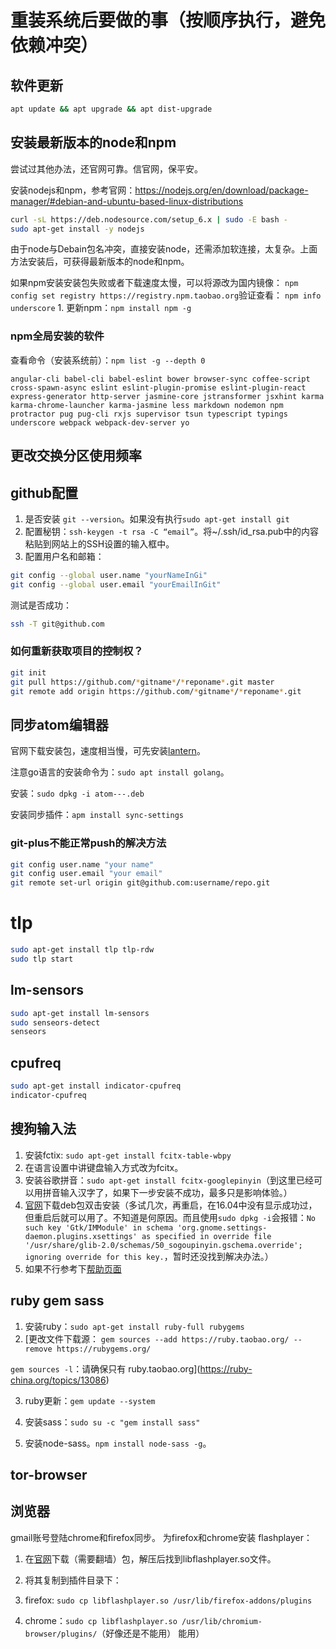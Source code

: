 # 重装系统后要做的事（按顺序执行，避免依赖冲突）

## 软件更新

```bash
apt update && apt upgrade && apt dist-upgrade
```

## 安装最新版本的node和npm

尝试过其他办法，还官网可靠。信官网，保平安。

安装nodejs和npm，参考官网：<https://nodejs.org/en/download/package-manager/#debian-and-ubuntu-based-linux-distributions>

```bash
curl -sL https://deb.nodesource.com/setup_6.x | sudo -E bash -
sudo apt-get install -y nodejs
```

由于node与Debain包名冲突，直接安装node，还需添加软连接，太复杂。上面方法安装后，可获得最新版本的node和npm。


如果npm安装安装包失败或者下载速度太慢，可以将源改为国内镜像： `npm
config set registry https://registry.npm.taobao.org`验证查看： `npm
info underscore` 1\. 更新npm：`npm install npm -g`


### npm全局安装的软件

查看命令（安装系统前）：`npm list -g --depth 0`

`angular-cli babel-cli babel-eslint bower browser-sync coffee-script cross-spawn-async eslint eslint-plugin-promise eslint-plugin-react express-generator http-server jasmine-core jstransformer jsxhint karma karma-chrome-launcher karma-jasmine less markdown nodemon npm protractor pug pug-cli rxjs supervisor tsun typescript typings underscore webpack webpack-dev-server yo`

## 更改交换分区使用频率

## github配置

1. 是否安装 `git --version`。如果没有执行`sudo apt-get install git`
2. 配置秘钥：`ssh-keygen -t rsa -C “email”`。将~/.ssh/id_rsa.pub中的内容粘贴到网站上的SSH设置的输入框中。
3. 配置用户名和邮箱：

```bash
git config --global user.name "yourNameInGi"
git config --global user.email "yourEmailInGit"
```

测试是否成功：

```bash
ssh -T git@github.com
```

### 如何重新获取项目的控制权？

```bash
git init
git pull https://github.com/*gitname*/*reponame*.git master
git remote add origin https://github.com/*gitname*/*reponame*.git
```

## 同步atom编辑器

官网下载安装包，速度相当慢，可先安装[lantern](https://github.com/getlantern/lantern/)。

注意go语言的安装命令为：`sudo apt install golang`。

安装：`sudo dpkg -i atom---.deb`

安装同步插件：`apm install sync-settings`

### git-plus不能正常push的解决方法

```bash
git config user.name "your name"
git config user.email "your email"
git remote set-url origin git@github.com:username/repo.git
```

# tlp

```bash
sudo apt-get install tlp tlp-rdw
sudo tlp start
```

## lm-sensors

```bash
sudo apt-get install lm-sensors
sudo senseors-detect
senseors
```

## cpufreq

```bash
sudo apt-get install indicator-cpufreq
indicator-cpufreq
```

## 搜狗输入法

1. 安装fctix: `sudo apt-get install fcitx-table-wbpy`
2. 在语言设置中讲键盘输入方式改为fcitx。
3. 安装谷歌拼音：`sudo apt-get install fcitx-googlepinyin`（到这里已经可以用拼音输入汉字了，如果下一步安装不成功，最多只是影响体验。）
4. [官网](http://pinyin.sogou.com/linux/)下载deb包双击安装（多试几次，再重启，在16.04中没有显示成功过，但重启后就可以用了。不知道是何原因。而且使用`sudo dpkg -i`会报错：`No such key 'Gtk/IMModule' in schema 'org.gnome.settings-daemon.plugins.xsettings' as specified in override file '/usr/share/glib-2.0/schemas/50_sogoupinyin.gschema.override'; ignoring override for this key.`，暂时还没找到解决办法。）
5. 如果不行参考下[帮助页面](http://pinyin.sogou.com/linux/help.php)

## ruby gem sass

1. 安装ruby：`sudo apt-get install ruby-full rubygems`
2. [更改文件下载源： `gem sources --add https://ruby.taobao.org/ --remove https://rubygems.org/`

  `gem sources -l`：请确保只有 ruby.taobao.org](<https://ruby-china.org/topics/13086>)

3. ruby更新：`gem update --system`

4. 安装sass：`sudo su -c "gem install sass"`

5. 安装node-sass。`npm install node-sass -g`。

## tor-browser

## 浏览器

gmail账号登陆chrome和firefox同步。 为firefox和chrome安装 flashplayer：

1. 在[官网](https://get.adobe.com/flashplayer/?loc=cn)下载（需要翻墙）包，解压后找到libflashplayer.so文件。
2. 将其复制到插件目录下：

3. firefox: `sudo cp libflashplayer.so /usr/lib/firefox-addons/plugins`

4. chrome：`sudo cp libflashplayer.so /usr/lib/chromium-browser/plugins/`（好像还是不能用） 能用）
